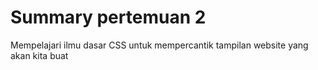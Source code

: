 # Summary pertemuan 2

Mempelajari ilmu dasar CSS untuk mempercantik tampilan website yang akan kita buat
